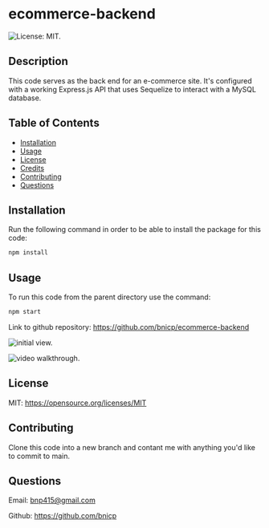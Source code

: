 # ecommerce-backend

![License: MIT.](https://img.shields.io/badge/License-MIT-yellow.svg)

## Description

This code serves as the back end for an e-commerce site. It's configured with a working Express.js API that uses Sequelize to interact with a MySQL database.

## Table of Contents

- [Installation](#installation)
- [Usage](#usage)
- [License](#license)
- [Credits](#credits)
- [Contributing](#contributing)
- [Questions](#questions)

## Installation

Run the following command in order to be able to install the package for this code:

```md
npm install
```

## Usage

To run this code from the parent directory use the command:

```md
npm start
```

Link to github repository: https://github.com/bnicp/ecommerce-backend

![initial view.](./)

![video walkthrough.](./)

## License

MIT: https://opensource.org/licenses/MIT

## Contributing

Clone this code into a new branch and contant me with anything you'd like to commit to main.

## Questions

Email: bnp415@gmail.com

Github: https://github.com/bnicp
